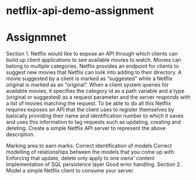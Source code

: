 # netflix-api-demo-assignment
# Assignmnet 
Section 1.
Netflix would like to expose an API through which clients can build up client applications to see
available movies to watch. Movies can belong to multiple categories. Netflix provides an
endpoint for clients to suggest new movies that Netflix can look into adding to their directory. A
movie suggested by a client is marked as “suggested” while a Netflix original is marked as an
“original”. When a client system queries for available movies, it specifies the category id as a
path variable and a type (original or suggested) as a request parameter and the server
responds with a list of movies matching the request. To be able to do all this Netflix requires
exposes an API that the client uses to register themselves by basically providing their name and
identification number to which it saves and uses this information to tag requests such as
updating, creating and deleting.
Create a simple Netflix API server to represent the above description.

Marking area to earn marks:
Correct identification of models
Correct modelling of relationships between the models that you come up with.
Enforcing that update, delete only apply to one owns’ content
Implementation of SQL persistence layer
Good error handling.
Section 2.
Model a simple Netflix client to consume your server.
